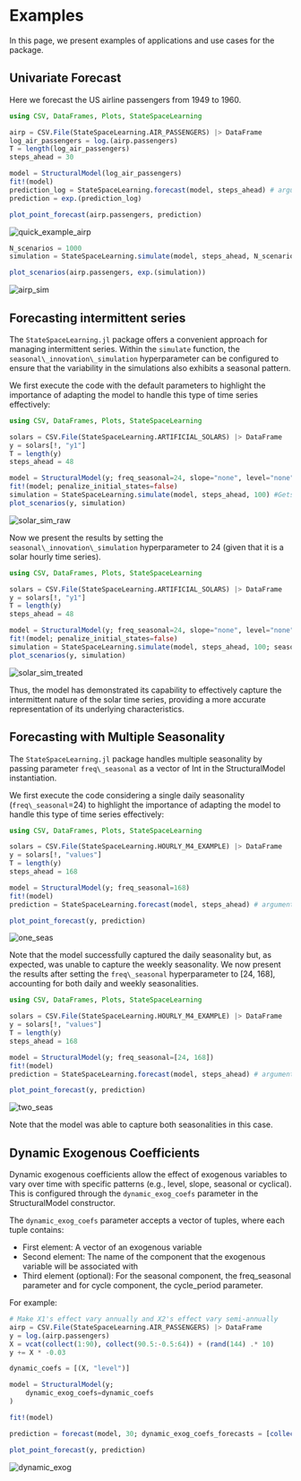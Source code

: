 # Examples 

In this page, we present examples of applications and use cases for the package.

## Univariate Forecast

Here we forecast the US airline passengers from 1949 to 1960.

```julia
using CSV, DataFrames, Plots, StateSpaceLearning

airp = CSV.File(StateSpaceLearning.AIR_PASSENGERS) |> DataFrame
log_air_passengers = log.(airp.passengers)
T = length(log_air_passengers)
steps_ahead = 30

model = StructuralModel(log_air_passengers)
fit!(model)
prediction_log = StateSpaceLearning.forecast(model, steps_ahead) # arguments are the output of the fitted model and number of steps ahead the user wants to forecast
prediction = exp.(prediction_log)

plot_point_forecast(airp.passengers, prediction)
```
![quick_example_airp](assets/quick_example_airp.PNG)

```julia
N_scenarios = 1000
simulation = StateSpaceLearning.simulate(model, steps_ahead, N_scenarios) # arguments are the output of the fitted model, number of steps ahead the user wants to forecast and number of scenario paths

plot_scenarios(airp.passengers, exp.(simulation))

```
![airp_sim](assets/airp_sim.svg)

## Forecasting intermittent series

The ``StateSpaceLearning.jl`` package offers a convenient approach for managing intermittent series. Within the ``simulate`` function, the ``seasonal\_innovation\_simulation`` hyperparameter can be configured to ensure that the variability in the simulations also exhibits a seasonal pattern.

We first execute the code with the default parameters to highlight the importance of adapting the model to handle this type of time series effectively:

```julia
using CSV, DataFrames, Plots, StateSpaceLearning

solars = CSV.File(StateSpaceLearning.ARTIFICIAL_SOLARS) |> DataFrame
y = solars[!, "y1"]
T = length(y)
steps_ahead = 48

model = StructuralModel(y; freq_seasonal=24, slope="none", level="none", outlier=false)
fit!(model; penalize_initial_states=false)
simulation = StateSpaceLearning.simulate(model, steps_ahead, 100) #Gets a 12 steps ahead prediction
plot_scenarios(y, simulation)
```
![solar_sim_raw](assets/solar_sim_raw.png)

Now we present the results by setting the ``seasonal\_innovation\_simulation`` hyperparameter to 24 (given that it is a solar hourly time series).

```julia
using CSV, DataFrames, Plots, StateSpaceLearning

solars = CSV.File(StateSpaceLearning.ARTIFICIAL_SOLARS) |> DataFrame
y = solars[!, "y1"]
T = length(y)
steps_ahead = 48

model = StructuralModel(y; freq_seasonal=24, slope="none", level="none", outlier = false)
fit!(model; penalize_initial_states=false)
simulation = StateSpaceLearning.simulate(model, steps_ahead, 100; seasonal_innovation_simulation=24) #Gets a 12 steps ahead prediction
plot_scenarios(y, simulation)
```
![solar_sim_treated](assets/solar_sim_treated.png)

Thus, the model has demonstrated its capability to effectively capture the intermittent nature of the solar time series, providing a more accurate representation of its underlying characteristics.

## Forecasting with Multiple Seasonality 

The ``StateSpaceLearning.jl`` package handles multiple seasonality by passing parameter ``freq\_seasonal`` as a vector of Int in the StructuralModel instantiation.

We first execute the code considering a single daily seasonality (``freq\_seasonal``=24) to highlight the importance of adapting the model to handle this type of time series effectively:

```julia
using CSV, DataFrames, Plots, StateSpaceLearning

solars = CSV.File(StateSpaceLearning.HOURLY_M4_EXAMPLE) |> DataFrame
y = solars[!, "values"]
T = length(y)
steps_ahead = 168

model = StructuralModel(y; freq_seasonal=168)
fit!(model)
prediction = StateSpaceLearning.forecast(model, steps_ahead) # arguments are the output of the fitted model and number of steps ahead the user wants to forecast

plot_point_forecast(y, prediction)
```
![one_seas](assets/one_seas.png)


Note that the model successfully captured the daily seasonality but, as expected, was unable to capture the weekly seasonality. We now present the results after setting the `freq\_seasonal` hyperparameter to [24, 168], accounting for both daily and weekly seasonalities.


```julia
using CSV, DataFrames, Plots, StateSpaceLearning

solars = CSV.File(StateSpaceLearning.HOURLY_M4_EXAMPLE) |> DataFrame
y = solars[!, "values"]
T = length(y)
steps_ahead = 168

model = StructuralModel(y; freq_seasonal=[24, 168])
fit!(model)
prediction = StateSpaceLearning.forecast(model, steps_ahead) # arguments are the output of the fitted model and number of steps ahead the user wants to forecast

plot_point_forecast(y, prediction)
```
![two_seas](assets/two_seas.png)

Note that the model was able to capture both seasonalities in this case.

## Dynamic Exogenous Coefficients

Dynamic exogenous coefficients allow the effect of exogenous variables to vary over time with specific patterns (e.g., level, slope, seasonal or cyclical). This is configured through the `dynamic_exog_coefs` parameter in the StructuralModel constructor.

The `dynamic_exog_coefs` parameter accepts a vector of tuples, where each tuple contains:
- First element: A vector of an exogenous variable
- Second element: The name of the component that the exogenous variable will be associated with
- Third element (optional): For the seasonal component, the freq_seasonal parameter and for cycle component, the cycle_period parameter.

For example:
```julia
# Make X1's effect vary annually and X2's effect vary semi-annually
airp = CSV.File(StateSpaceLearning.AIR_PASSENGERS) |> DataFrame
y = log.(airp.passengers)
X = vcat(collect(1:90), collect(90.5:-0.5:64)) + (rand(144) .* 10)
y += X * -0.03

dynamic_coefs = [(X, "level")]

model = StructuralModel(y;
    dynamic_exog_coefs=dynamic_coefs
)

fit!(model)

prediction = forecast(model, 30; dynamic_exog_coefs_forecasts = [collect(63.5:-0.5:49)])

plot_point_forecast(y, prediction)
```
![dynamic_exog](assets/dynamic_exog.png)
